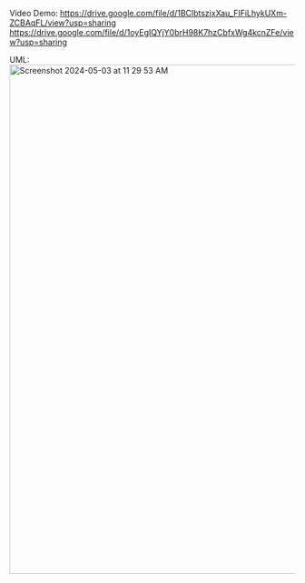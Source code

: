 Video Demo:
https://drive.google.com/file/d/1BClbtszjxXau_FIFiLhykUXm-ZCBAqFL/view?usp=sharing
https://drive.google.com/file/d/1oyEgIQYjY0brH98K7hzCbfxWg4kcnZFe/view?usp=sharing

UML:
<img width="896" alt="Screenshot 2024-05-03 at 11 29 53 AM" src="https://github.com/jaxsonsuth/CaveAdventure/assets/82791982/58829e12-eca3-4884-9001-9714ebdc9735">
